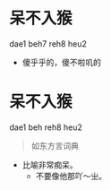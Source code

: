 # 呆不入猴
dae1 beh7 reh8 heu2
- 傻乎乎的，傻不啦叽的

# 呆不入猴
dae1 beh reh8 heu2
> 如东方言词典
- 比喻非常痴呆。
  - 不要像他那吖～㞢。

